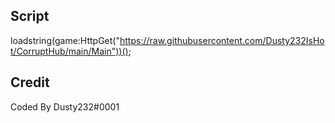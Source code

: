 Script
--------
loadstring(game:HttpGet("https://raw.githubusercontent.com/Dusty232IsHot/CorruptHub/main/Main"))();

Credit
--------
Coded By Dusty232#0001
